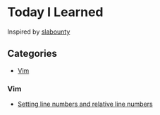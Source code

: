 # Today I Learned
Inspired by [slabounty](https://github.com/slabounty/til) 

## Categories
- [Vim](#Vim)




### Vim
- [Setting line numbers and relative line numbers]()

